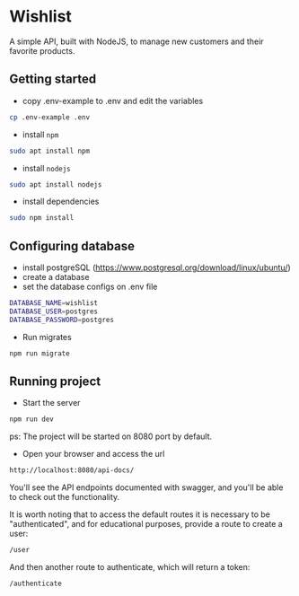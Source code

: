 # Wishlist
A simple API, built with NodeJS, to manage new customers and their favorite products.
## Getting started
- copy .env-example to .env and edit the variables
```sh
cp .env-example .env
```
- install `npm`
```sh
sudo apt install npm
```
- install `nodejs`
```sh
sudo apt install nodejs
```
- install dependencies
```sh
sudo npm install
```
## Configuring database
- install postgreSQL (https://www.postgresql.org/download/linux/ubuntu/)
- create a database
- set the database configs on .env file
```sh
DATABASE_NAME=wishlist
DATABASE_USER=postgres
DATABASE_PASSWORD=postgres
```
- Run migrates
```sh
npm run migrate
```
## Running project 
- Start the server
```sh
npm run dev
```
ps: The project will be started on 8080 port by default.

- Open your browser and access the url
```sh
http://localhost:8080/api-docs/
```
You'll see the API endpoints documented with swagger, and you'll be able to check out the functionality.

It is worth noting that to access the default routes it is necessary to be "authenticated", and for educational purposes, provide a route to create a user:
```sh
/user
```
And then another route to authenticate, which will return a token:
```sh
/authenticate
```
